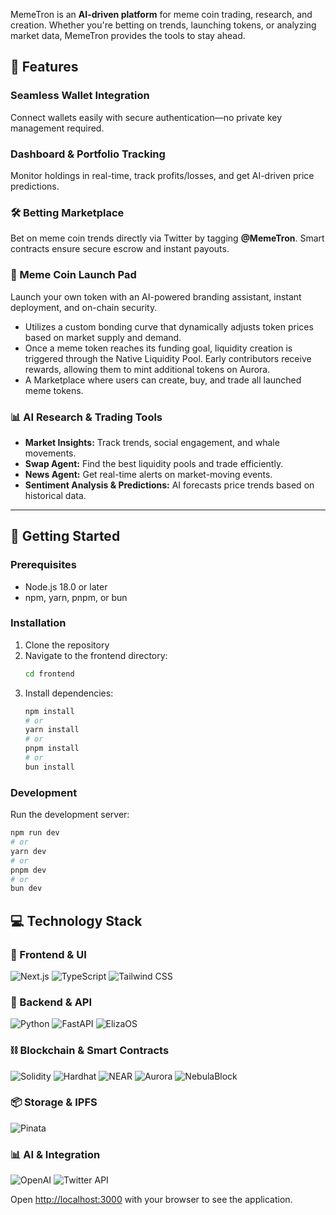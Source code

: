 MemeTron is an **AI-driven platform** for meme coin trading, research, and creation. Whether you're betting on trends, launching tokens, or analyzing market data, MemeTron provides the tools to stay ahead.

## 🚀 Features

### **Seamless Wallet Integration**
Connect wallets easily with secure authentication—no private key management required.

### **Dashboard & Portfolio Tracking**
Monitor holdings in real-time, track profits/losses, and get AI-driven price predictions.

### **🛠 Betting Marketplace**
Bet on meme coin trends directly via Twitter by tagging **@MemeTron**. Smart contracts ensure secure escrow and instant payouts.

### **🚀 Meme Coin Launch Pad**
Launch your own token with an AI-powered branding assistant, instant deployment, and on-chain security.
   - Utilizes a custom bonding curve that dynamically adjusts token prices based on market supply and demand.
   - Once a meme token reaches its funding goal, liquidity creation is triggered through the Native Liquidity Pool. Early contributors receive rewards, allowing them to mint additional tokens on Aurora.
   - A Marketplace where users can create, buy, and trade all launched meme tokens.

### **📊 AI Research & Trading Tools**
- **Market Insights:** Track trends, social engagement, and whale movements.
- **Swap Agent:** Find the best liquidity pools and trade efficiently.
- **News Agent:** Get real-time alerts on market-moving events.
- **Sentiment Analysis & Predictions:** AI forecasts price trends based on historical data.
---

## 🚀 Getting Started

### Prerequisites

- Node.js 18.0 or later
- npm, yarn, pnpm, or bun

### Installation

1. Clone the repository
2. Navigate to the frontend directory:
   ```bash
   cd frontend
   ```
3. Install dependencies:
   ```bash
   npm install
   # or
   yarn install
   # or
   pnpm install
   # or
   bun install
   ```

### Development

Run the development server:

```bash
npm run dev
# or
yarn dev
# or
pnpm dev
# or
bun dev
```
## 💻 Technology Stack

### 🎨 Frontend & UI

![Next.js](https://img.shields.io/badge/Next.js%2014-000000?style=for-the-badge&logo=next.js&logoColor=white)
![TypeScript](https://img.shields.io/badge/TypeScript-3178C6?style=for-the-badge&logo=typescript&logoColor=white)
![Tailwind CSS](https://img.shields.io/badge/Tailwind%20CSS-38B2AC?style=for-the-badge&logo=tailwind-css&logoColor=white)

### 🔧 Backend & API

![Python](https://img.shields.io/badge/Python-3776AB?style=for-the-badge&logo=python&logoColor=white)
![FastAPI](https://img.shields.io/badge/FastAPI-009688?style=for-the-badge&logo=fastapi&logoColor=white)
![ElizaOS](https://img.shields.io/badge/ElizaOS-FF6B6B?style=for-the-badge&logo=data:image/svg+xml;base64,PHN2ZyB4bWxucz0iaHR0cDovL3d3dy53My5vcmcvMjAwMC9zdmciIHZpZXdCb3g9IjAgMCAyNCAyNCI+PC9zdmc+&logoColor=white)

### ⛓️ Blockchain & Smart Contracts

![Solidity](https://img.shields.io/badge/Solidity-363636?style=for-the-badge&logo=solidity&logoColor=white)
![Hardhat](https://img.shields.io/badge/Hardhat-FFD700?style=for-the-badge&logo=hardhat&logoColor=black)
![NEAR](https://img.shields.io/badge/NEAR-000000?style=for-the-badge&logo=near&logoColor=white)
![Aurora](https://img.shields.io/badge/Aurora-85FF8A?style=for-the-badge&logo=aurora&logoColor=black)
![NebulaBlock](https://img.shields.io/badge/NebulaBlock-6F4BB2?style=for-the-badge&logo=data:image/svg+xml;base64,PHN2ZyB4bWxucz0iaHR0cDovL3d3dy53My5vcmcvMjAwMC9zdmciIHZpZXdCb3g9IjAgMCAyNCAyNCI+PC9zdmc+&logoColor=white)

### 📦 Storage & IPFS

![Pinata](https://img.shields.io/badge/Pinata-E4405F?style=for-the-badge&logo=pinata&logoColor=white)

### 📊 AI & Integration

![OpenAI](https://img.shields.io/badge/GPT--4-412991?style=for-the-badge&logo=openai&logoColor=white)
![Twitter API](https://img.shields.io/badge/Twitter%20API-1DA1F2?style=for-the-badge&logo=twitter&logoColor=white)

Open [http://localhost:3000](http://localhost:3000) with your browser to see the application.
